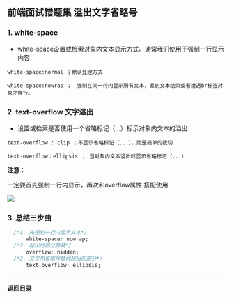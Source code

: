 ## 前端面试错题集 溢出文字省略号

###  1. white-space

- white-space设置或检索对象内文本显示方式。通常我们使用于强制一行显示内容 

~~~
white-space:normal ；默认处理方式

white-space:nowrap ；　强制在同一行内显示所有文本，直到文本结束或者遭遇br标签对象才换行。
~~~

###  2. text-overflow 文字溢出

- 设置或检索是否使用一个省略标记（...）标示对象内文本的溢出

~~~
text-overflow : clip ；不显示省略标记（...），而是简单的裁切 

text-overflow：ellipsis ； 当对象内文本溢出时显示省略标记（...）
~~~

**注意**：

一定要首先强制一行内显示，再次和overflow属性  搭配使用

<img src="/Users/ruixiaozi/Downloads/BaiduDownload/01-03 前端开发基础/02-CSS资料/02-CSS资料/CSS-Day07/笔记/media/dot.png">

### 3. 总结三步曲

~~~css
  /*1. 先强制一行内显示文本*/
      white-space: nowrap;
  /*2. 超出的部分隐藏*/
      overflow: hidden;
  /*3. 文字用省略号替代超出的部分*/
      text-overflow: ellipsis;
~~~





---

#### [返回目录](./)



